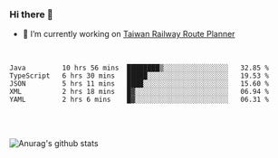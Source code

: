 ### Hi there 👋

- 🔭 I’m currently working on [Taiwan Railway Route Planner](https://github.com/Taiwan-Railway-Route-Planner)

<br/>

<!--START_SECTION:waka-->
```text
Java         10 hrs 56 mins  ████████▒░░░░░░░░░░░░░░░░   32.85 % 
TypeScript   6 hrs 30 mins   █████░░░░░░░░░░░░░░░░░░░░   19.53 % 
JSON         5 hrs 11 mins   ████░░░░░░░░░░░░░░░░░░░░░   15.60 % 
XML          2 hrs 18 mins   █▓░░░░░░░░░░░░░░░░░░░░░░░   06.94 % 
YAML         2 hrs 6 mins    █▓░░░░░░░░░░░░░░░░░░░░░░░   06.31 % 
```
<!--END_SECTION:waka-->

<br/>
<br/>

![Anurag's github stats](https://github-readme-stats.vercel.app/api?username=DepickereSven&show_icons=true&theme=tokyonight)



<!--
**DepickereSven/DepickereSven** is a ✨ _special_ ✨ repository because its `README.md` (this file) appears on your GitHub profile.

Here are some ideas to get you started:

- 🔭 I’m currently working on ...
- 🌱 I’m currently learning ...
- 👯 I’m looking to collaborate on ...
- 🤔 I’m looking for help with ...
- 💬 Ask me about ...
- 📫 How to reach me: ...
- 😄 Pronouns: ...
- ⚡ Fun fact: ...
-->
